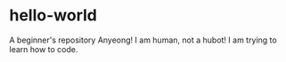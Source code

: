 # hello-world
A beginner's repository
Anyeong! I am human, not a hubot! 
I am trying to learn how to code.
